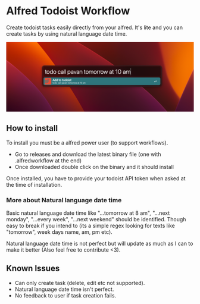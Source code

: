 # Alfred Todoist Workflow
Create todoist tasks easily directly from your alfred. It's lite and you can create tasks by using natural language date time.

![alfred-todoist](https://github.com/whopavan/alfred-todoist/blob/master/src/preview.png?raw=true)

## How to install
To install you must be a alfred power user (to support workflows).
- Go to releases and download the latest binary file (one with .alfredworkflow at the end)
- Once downloaded double click on the binary and it should install

Once installed, you have to provide your todoist API token when asked at the time of installation.

### More about Natural language date time
Basic natural language date time like "...tomorrow at 8 am", "...next monday", "...every week", "...next weekend" should be identified. Though easy to break if you intend to (its a simple regex looking for texts like "tomorrow", week days name, am, pm etc).

Natural language date time is not perfect but will update as much as I can to make it better (Also feel free to contribute <3).

## Known Issues
- Can only create task (delete, edit etc not supported).
- Natural language date time isn't perfect.
- No feedback to user if task creation fails.
